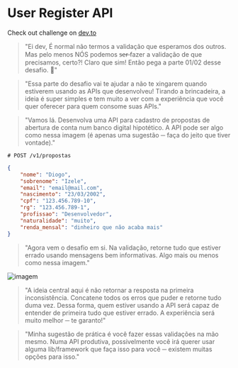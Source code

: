 # User Register API

Check out challenge on [dev.to](https://dev.to/zanfranceschi/desafio-validacoes-0102-4ln)

> "Ei dev, É normal não termos a validação que esperamos dos outros. Mas pelo menos NÓS podemos s̶e̶r̶ fazer a validação de que precisamos, certo?! Claro que sim! Então pega a parte 01/02 desse desafio. 🤭"

> "Essa parte do desafio vai te ajudar a não te xingarem quando estiverem usando as APIs que desenvolveu!
 Tirando a brincadeira, a ideia é super simples e tem muito a ver com a experiência que você quer oferecer para quem consome suas APIs."

> "Vamos lá. Desenvolva uma API para cadastro de propostas de abertura de conta num banco digital hipotético. A API pode ser algo como nessa imagem (é apenas uma sugestão ─ faça do jeito que tiver vontade)."

`# POST /v1/propostas`
```JSON
{
    "nome": "Diogo",
    "sobrenome": "Izele",
    "email": "email@mail.com",
    "nascimento": "23/03/2002",
    "cpf": "123.456.789-10",
    "rg": "123.456.789-1",
    "profissao": "Desenvolvedor",
    "naturalidade": "muito",
    "renda_mensal": "dinheiro que não acaba mais"
}
```

> "Agora vem o desafio em si. Na validação, retorne tudo que estiver errado usando mensagens bem informativas. Algo mais ou menos como nessa imagem."

![imagem](https://pbs.twimg.com/media/FaKu2f3VEAMOA25?format=jpg&name=small)

> "A ideia central aqui é não retornar a resposta na primeira inconsistência. Concatene todos os erros que puder e retorne tudo duma vez. Dessa forma, quem estiver usando a API será capaz de entender de primeira tudo que estiver errado. A experiência será muito melhor ─ te garanto!"

> "Minha sugestão de prática é você fazer essas validações na mão mesmo. Numa API produtiva, possivelmente você irá querer usar alguma lib/framework que faça isso para você ─ existem muitas opções para isso."

